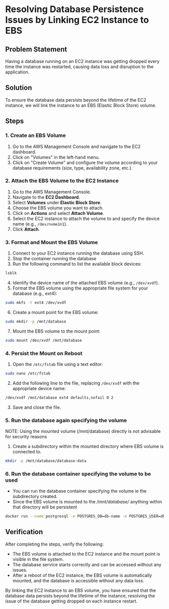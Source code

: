 
# Resolving Database Persistence Issues by Linking EC2 Instance to EBS 

## Problem Statement
Having a database running on an EC2 instance was getting dropped every time the instance was restarted, causing data loss and disruption to the application.

## Solution
To ensure the database data persists beyond the lifetime of the EC2 instance, we will link the instance to an EBS (Elastic Block Store) volume.

## Steps

### 1. Create an EBS Volume
1. Go to the AWS Management Console and navigate to the EC2 dashboard.
2. Click on "Volumes" in the left-hand menu.
3. Click on "Create Volume" and configure the volume according to your database requirements (size, type, availability zone, etc.).

### 2. Attach the EBS Volume to the EC2 Instance

1. Go to the AWS Management Console.
2. Navigate to the **EC2 Dashboard**.
3. Select **Volumes** under **Elastic Block Store**.
4. Choose the EBS volume you want to attach.
5. Click on **Actions** and select **Attach Volume**.
6. Select the EC2 instance to attach the volume to and specify the device name (e.g., `/dev/nvme1n1`).
7. Click **Attach**.

### 3. Format and Mount the EBS Volume
1. Connect to your EC2 instance running the database using SSH.
2. Stop the container running the database
3. Run the following command to list the available block devices:
```bash
lsblk
```

4. Identify the device name of the attached EBS volume (e.g., `/dev/xvdf`).
5. Format the EBS volume using the appropriate file system for your database (e.g., ext4):
```bash
sudo mkfs -t ext4 /dev/xvdf
```

6. Create a mount point for the EBS volume:
```bash
sudo mkdir -p /mnt/database
```

7. Mount the EBS volume to the mount point:
```bash
sudo mount /dev/xvdf /mnt/database
```

### 4. Persist the Mount on Reboot
1. Open the `/etc/fstab` file using a text editor:
```bash
sudo nano /etc/fstab
```

2. Add the following line to the file, replacing `/dev/xvdf` with the appropriate device name:
```bash 
/dev/xvdf /mnt/database ext4 defaults,nofail 0 2
```

3. Save and close the file.


### 5. Run the database again specifying the volume
NOTE: Using the mounted volume (/mnt/database) directly is not advisable for security reasons
1. Create a subdirectory within the mounted directory where EBS volume is connected to.
```bash
mkdir -p /mnt/database/database-data
```

### 6. Run the database container specifying the volume to be used
- You can run the database container specifying the volume ie the subdirectory created.
- Since the EBS volume is mounted to the */mnt/database/* anything within that directory will be persistent
```bash
docker run --name postgresql -e POSTGRES_DB=db-name -e POSTGRES_USER=db-user -e POSTGRES_PASSWORD=db-password -p 5432:5432 -v /path-to-sub-directory-created-above:/path-to-mount-point-in-container -d postgres:latest
```


## Verification
After completing the steps, verify the following:
- The EBS volume is attached to the EC2 instance and the mount point is visible in the file system.
- The database service starts correctly and can be accessed without any issues.
- After a reboot of the EC2 instance, the EBS volume is automatically mounted, and the database is accessible without any data loss.

By linking the EC2 instance to an EBS volume, you have ensured that the database data persists beyond the lifetime of the instance, resolving the issue of the database getting dropped on each instance restart. 